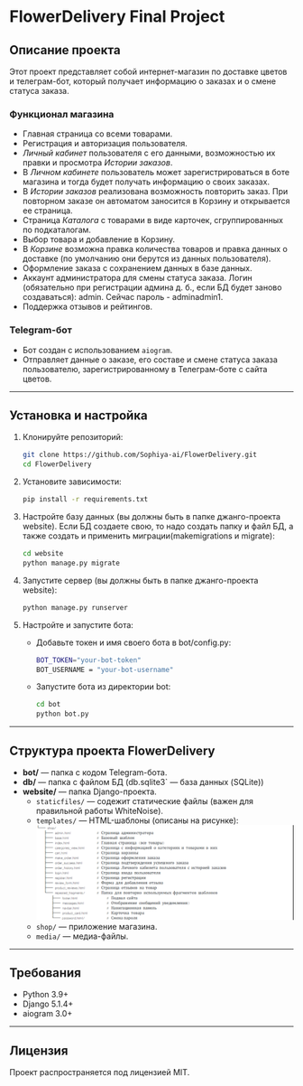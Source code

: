 # FlowerDelivery Final Project

## Описание проекта
Этот проект представляет собой интернет-магазин по доставке цветов и телеграм-бот, 
который получает информацию о заказах и о смене статуса заказа.

### Функционал магазина
- Главная страница со всеми товарами.
- Регистрация и авторизация пользователя.
- _Личный кабинет_ пользователя с его данными, возможностью их правки и просмотра _Истории заказов_.
- В _Личном кабинете_ пользователь может зарегистрироваться в боте магазина и тогда будет получать информацию о своих заказах.
- В _Истории заказов_ реализована возможность повторить заказ. При повторном заказе он автоматом заносится в Корзину и открывается ее страница.
- Страница _Каталога_ с товарами в виде карточек, сгруппированных по подкаталогам.
- Выбор товара и добавление в Корзину. 
- В _Корзине_ возможна правка количества товаров и правка данных о доставке (по умолчанию они берутся из данных пользователя).
- Оформление заказа с сохранением данных в базе данных.
- Аккаунт администратора для смены статуса заказа. Логин (обязательно при регистрации админа д. б., если БД будет заново создаваться): admin. Сейчас пароль - adminadmin1.
- Поддержка отзывов и рейтингов.


### Telegram-бот
- Бот создан с использованием `aiogram`.
- Отправляет данные о заказе, его составе и смене статуса заказа пользователю, зарегистрированному в Телеграм-боте с сайта цветов.

---

## Установка и настройка
1. Клонируйте репозиторий:
   ```bash
   git clone https://github.com/Sophiya-ai/FlowerDelivery.git
   cd FlowerDelivery
   ```

2. Установите зависимости:
   ```bash
   pip install -r requirements.txt
   ```

3. Настройте базу данных (вы должны быть в папке джанго-проекта website). Если БД создаете свою, то надо создать папку и файл БД, а также создать и применить миграции(makemigrations и migrate):
   ```bash
   cd website   
   python manage.py migrate
   ```

4. Запустите сервер (вы должны быть в папке джанго-проекта website):
   ```bash
   python manage.py runserver
   ```

5. Настройте и запустите бота:   
     
   - Добавьте токен и имя своего бота в bot/config.py:
     ```bash
     BOT_TOKEN="your-bot-token"
     BOT_USERNAME = "your-bot-username"
       ```
   
   - Запустите бота из директории bot:
     ```bash
     cd bot
     python bot.py
     ```
---

## Структура проекта FlowerDelivery

- **bot/** — папка с кодом Telegram-бота.
- **db/** —  папка с файлом БД (db.sqlite3` — база данных (SQLite))
- **website/** — папка Django-проекта.
  - `staticfiles/` — содежит статические файлы (важен для правильной работы WhiteNoise).
  - `templates/` — HTML-шаблоны (описаны на рисунке):    
        ![img.png](img.png)
  - `shop/` — приложение магазина.
  - `media/` — медиа-файлы. 

---

## Требования
- Python 3.9+
- Django 5.1.4+
- aiogram 3.0+

---

## Лицензия
Проект распространяется под лицензией MIT.

